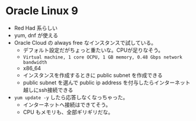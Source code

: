 # Oracle Linux 9

- Red Had 系らしい
- yum, dnf が使える
- Oracle Cloud の always free なインスタンスで試している。
  - デフォルト設定だがちょっと重たいな。CPUが足りなそう。
  - `Virtual machine, 1 core OCPU, 1 GB memory, 0.48 Gbps network bandwidth`
  - x86_64
  - インスタンスを作成するときに public subnet を作成できる
  - public subnet を選んで public ip address を付与したらインターネット越しにssh接続できる
- `yum update -y` したら応答しなくなっちゃった。
  - インターネットへ接続はできてそう。
  - CPU もメモリも、全部ギリギリだな。
